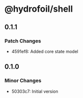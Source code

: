 # @hydrofoil/shell

## 0.1.1

### Patch Changes

- 4591ef8: Added core state model

## 0.1.0

### Minor Changes

- 50303c7: Initial version
